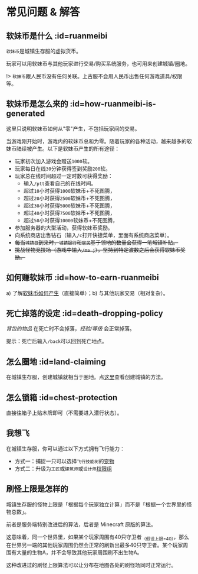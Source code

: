 # 常见问题 & 解答

## 软妹币是什么 :id=ruanmeibi

`软妹币`是城镇生存服的虚拟货币。

玩家可以用软妹币与其他玩家进行交易/购买系统服务，也可用来创建城镇/圈地。

!> `软妹币`跟人民币没有任何关联。上古服不会用人民币出售任何游戏道具/权限等。

## 软妹币是怎么来的 :id=how-ruanmeibi-is-generated

这里只说明软妹币如何从"零"产生，不包括玩家间的交易。

当游戏刚开始时，游戏内的软妹币总和为零。随着玩家的各种活动，越来越多的软妹币陆续被产生。以下是软妹币产生的所有途径：

- 玩家初次加入游戏会赠送`1000`软。
- 玩家每日在线`30`分钟获得签到奖励`200`软。
- 玩家总在线时间超过一定时数可获得奖励：
  - 输入`/ptt`查看自己的在线时间。
  - 超过`10`小时获得`1000`软妹币+不死图腾，
  - 超过`20`小时获得`2500`软妹币+不死图腾，
  - 超过`30`小时获得`5000`软妹币+不死图腾，
  - 超过`40`小时获得`7500`软妹币+不死图腾，
  - 超过`50`小时获得`10000`软妹币+不死图腾，
- 参加服务器的大型活动，获得软妹币奖励。
- 向系统商店出售钻石（输入`/c`打开快捷菜单，里面有系统商店菜单）。
- ~~每当`城镇日`到来时，`城镇银行`和`居民`基于领地的数量会获得一笔城镇补贴。~~
- ~~挑战怪物竞技场（游戏中输入`/ma j`），坚持到特定波数之后会获得软妹币奖励。~~

## 如何赚软妹币 :id=how-to-earn-ruanmeibi

a) 了解[软妹币如何产生](#how-ruanmeibi-is-generated)（直接简单）；b) 与其他玩家交易（相对复杂）。

## 死亡掉落的设定 :id=death-dropping-policy

*背包的物品* 在死亡时不会掉落，*经验/等级* 会正常掉落。

提示：死亡后输入`/back`可以回到死亡地点。

## 怎么圈地 :id=land-claiming

在城镇生存服，创建城镇就相当于圈地。点[这里](/plugins/towny.md)查看创建城镇的方法。

## 怎么锁箱 :id=chest-protection

直接往箱子上贴木牌即可（不需要进入潜行状态）。

## 我想飞

在城镇生存服，你可以通过以下方式拥有飞行能力：

- 方式一：捕捉一只可以选择`飞行技能树`的[宠物](/plugins/mypet.md)
- 方式二：升级为`工匠`或`建筑师`或`设计师`[权限组](/welcome/groups.md)

## 刷怪上限是怎样的

城镇生存服的怪物上限是「根据每个玩家独立计算」而不是「根据一个世界里的怪物总数」。

前者是服务端特别改进后的算法，后者是 Minecraft 原版的算法。

这意味着，同一个世界里，如果某个玩家周围有40只守卫者<sub>（假设上限=40）</sub>，那么在世界另一端的其他玩家周围仍然会正常的刷新出最多40只守卫者。某个玩家周围有大量的生物A，并不会导致其他玩家周围刷不出生物A。

这种改进过的刷怪上限算法可以让分布在地图各处的刷怪场同时正常运行。
